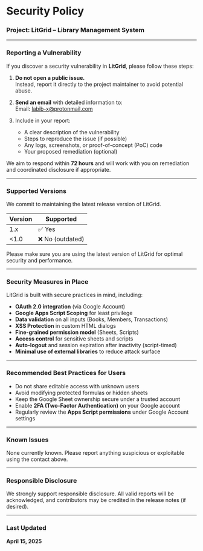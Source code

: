 #  Security Policy

###  Project: **LitGrid – Library Management System**

---

###  Reporting a Vulnerability

If you discover a security vulnerability in **LitGrid**, please follow these steps:

1. **Do not open a public issue.**  
   Instead, report it directly to the project maintainer to avoid potential abuse.

2. **Send an email** with detailed information to:  
    Email: [labib-x@protonmail.com](mailto:labib-x@protonmail.com)

3. Include in your report:
   - A clear description of the vulnerability
   - Steps to reproduce the issue (if possible)
   - Any logs, screenshots, or proof-of-concept (PoC) code
   - Your proposed remediation (optional)

We aim to respond within **72 hours** and will work with you on remediation and coordinated disclosure if appropriate.

---

###  Supported Versions

We commit to maintaining the latest release version of LitGrid.

| Version | Supported           |
|---------|---------------------|
| 1.x     | ✅ Yes              |
| <1.0    | ❌ No (outdated)     |

Please make sure you are using the latest version of LitGrid for optimal security and performance.

---

###  Security Measures in Place

LitGrid is built with secure practices in mind, including:

- **OAuth 2.0 integration** (via Google Account)
- **Google Apps Script Scoping** for least privilege
- **Data validation** on all inputs (Books, Members, Transactions)
- **XSS Protection** in custom HTML dialogs
- **Fine-grained permission model** (Sheets, Scripts)
- **Access control** for sensitive sheets and scripts
- **Auto-logout** and session expiration after inactivity (script-timed)
- **Minimal use of external libraries** to reduce attack surface

---

###  Recommended Best Practices for Users

- Do not share editable access with unknown users
- Avoid modifying protected formulas or hidden sheets
- Keep the Google Sheet ownership secure under a trusted account
- Enable **2FA (Two-Factor Authentication)** on your Google account
- Regularly review the **Apps Script permissions** under Google Account settings

---

###  Known Issues

None currently known. Please report anything suspicious or exploitable using the contact above.

---

###  Responsible Disclosure

We strongly support responsible disclosure. All valid reports will be acknowledged, and contributors may be credited in the release notes (if desired).

---

###  Last Updated

**April 15, 2025**

